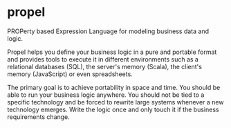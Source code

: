 propel
======

PROPerty based Expression Language for modeling business data and logic.

Propel helps you define your business logic in a pure and portable format and provides tools to execute it in different environments such as a relational databases (SQL), the server's memory (Scala), the client's memory (JavaScript) or even spreadsheets. 

The primary goal is to achieve portability in space and time. You should be able to run your business logic anywhere. You should not be tied to a specific technology and be forced to rewrite large systems whenever a new technology emerges. Write the logic once and only touch it if the business requirements change.
